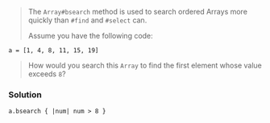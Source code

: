 > The `Array#bsearch` method is used to search ordered Arrays more quickly than `#find` and `#select` can. 
> 
> Assume you have the following code:

    a = [1, 4, 8, 11, 15, 19]

> How would you search this `Array` to find the first element whose value exceeds `8`?

### Solution
    a.bsearch { |num| num > 8 }